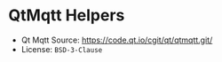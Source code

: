 # QtMqtt Helpers

- Qt Mqtt Source: https://code.qt.io/cgit/qt/qtmqtt.git/
- License: `BSD-3-Clause`
